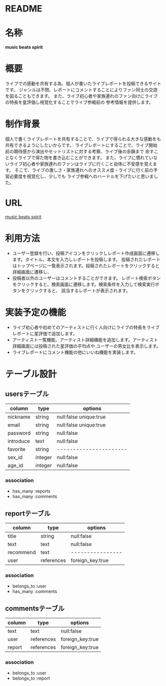 # README

# 名称

**music beats spirit**

# 概要

ライブでの感動を共有する為、個人が書いたライブレポートを投稿できるサイトです。
ジャンルは不問、レポートにコメントすることによりファン同士の交遊を図ることもできます。
また、ライブ初心者や家族連れのファン向けにライブの特長を星評価し視覚化することでライブ参戦前の
参考情報を提供します。

# 制作背景

 個人で書くライブレポートを共有することで、ライブで得られる大きな感動をも共有できるようにしたいからです。
ライブレポートにすることで、ライブ開始前の期待感から演出やセットリストに対する考察、ライブ後の余韻まで
余すことなくライブで得た物を書き込むことができます。
 また、ライブに慣れていないライブ初心者や家族連れのファンはライブに行くこと自体に不安感を覚えます。
そこで、ライブの激しさ・家族連れへのオススメ度・ライブに行く前の予習必要度を視覚化し、少しでも
ライブ参戦へのハードルを下げたいと思いました。

# URL

[music beats spirit](https://music-beats-spirit.herokuapp.com/)

# 利用方法

- ユーザー登録を行い、投稿アイコンをクリックしレポート作成画面に遷移します。タイトル、本文を入力しレポートを投稿します。
  投稿されたレポートはトップページに一覧表示されます。投稿されたレポートをクリックすると詳細画面に遷移し、
- 投稿者以外のユーザーはコメントすることができます。
  レポート検索ボタンをクリックすると、検索画面に遷移します。検索条件を入力して検索実行ボタンをクリックすると、
  該当するレポートが表示されます。

# 実装予定の機能

- ライブ初心者や初めてのアーティストに行く人向けにライブの特長をライブレポートに星評価で追加します。
- アーティスト一覧機能、アーティスト詳細機能を追加します。アーティスト詳細画面には投稿された星評価の平均点や
  ユーザーの男女比を表示します。
- ライブレポートにコメント機能の他にいいね機能を実装します。

# テーブル設計

## usersテーブル

|   column  |   type  |         options        |
| --------- | ------- | ---------------------- |
|  nickname |  string | null:false unique:true |
|   email   |  string | null:false unique:true |
|  password |  string |       null:false       |
| introduce |   text  |       null:false       |
|  favorite |  string | ---------------------- |
|   sex_id  | integer |       null:false       |
|   age_id  | integer |       null:false       |

### association

- has_many :reports
- has_many :comments

## reportテーブル

|   column  |     type   |      options     |
| --------- | ---------- | ---------------- |
|   title   |   string   |    null:false    |
|    text   |    text    |    null:false    |
| recommend |    text    | ---------------- |
|    user   | references | foreign_key:true |

### association

- belongs_to :user
- has_many :comments

## commentsテーブル

| column |    type    |     options      |
| ------ | ---------- | ---------------- |
|  text  |    text    |    null:false    |
|  user  | references | foreign_key:true |
| report | references | foreign_key:true |

### association

- belongs_to :user
- belongs_to :report